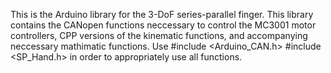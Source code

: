 This is the Arduino library for the 3-DoF series-parallel finger. This library contains the CANopen functions neccessary to control the MC3001 motor controllers, CPP versions of the kinematic functions, and 
accompanying neccessary mathimatic functions. Use
#include <Arduino_CAN.h>
#include <SP_Hand.h>
in order to appropriately use all functions.
 
